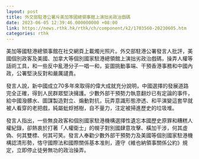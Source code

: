 ```yaml
---
layout: post
title: 外交部駐港公署斥美加等國總領事館上演拙劣政治戲碼
date: 2023-06-05 12:39:46.000000000 +08:00
link: https://news.rthk.hk/rthk/ch/component/k2/1703560-20230605.htm
categories: rthk
---
```


美加等國駐港總領事館在社交網頁上載燭光照片。外交部駐港公署發言人批評，美國個別政客及美國、加拿大等個別國家駐港總領館上演拙劣政治戲碼，操弄人權等話術工具，和一些反中亂港分子一唱一和，妄圖挑動事端、干預香港事務和中國內政，公署堅決反對和嚴厲譴責。

發言人說，新中國成立70多年來取得的偉大成就充分說明，中國選擇的發展道路完全正確，得到人民群眾堅決擁護。少數外部干預勢力執意翻炒已有定論的事件，給中國潑髒水、圖謀製造對立、煽動對抗，玩弄意識形態滲透、和平演變這套早就被人看穿的老把戲，純屬蚍蜉撼樹，自不量力，注定被掃進歷史的垃圾堆。

發言人指出，一些無良政客和個別國家駐港機構選擇性遺忘本國歷史原罪和糟糕人權紀錄，卻熱衷於打著「人權衛士」的幌子對別國肆意攻擊、橫加干涉，何其虛偽、何其雙標、何其可笑。發言人奉勸少數外部干預勢力及美國等個別國家駐港機構認清形勢，恪守國際法和國際關係基本准則，遵守《維也納領事關係公約》規定，立即停止徒勞無功的政治操弄。
